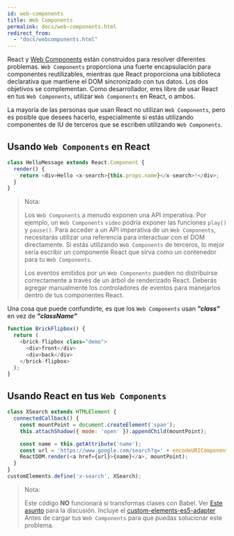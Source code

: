 ```yaml
---
id: web-components
title: Web Components
permalink: docs/web-components.html
redirect_from:
  - "docs/webcomponents.html"
---
```


React y [Web Components](https://developer.mozilla.org/es/docs/Web/Web_Components) están construidos para resolver diferentes problemas.  `Web Components` proporciona una fuerte encapsulación para componentes reutilizables, mientras que React proporciona una biblioteca declarativa que mantiene el DOM sincronizado con tus datos. Los dos objetivos se complementan. Como desarrollador, eres libre de usar React en tus `Web Components`, utilizar `Web Components` en React, o ambos.

La mayoría de las personas que usan React no utilizan `Web Components`, pero es posible que desees hacerlo, especialmente si estás utilizando componentes de IU de terceros que se escriben utilizando `Web Components`.

## Usando `Web Components` en React

```javascript
class HelloMessage extends React.Component {
  render() {
    return <div>Hello <x-search>{this.props.name}</x-search>!</div>;
  }
}
```

> Nota:
>
> Los `Web Components` a menudo exponen una API imperativa. Por ejemplo, un `Web Components` `video` podría exponer las funciones `play()` y `pause()`. Para acceder a un API imperativa de un `Web Components`, necesitarás utilizar una referencia para interactuar con el DOM directamente. Si estás utilizando `Web Components` de terceros, lo mejor sería escribir un componente React que sirva como un contenedor para tu `Web Components`.
>
> Los eventos emitidos por un `Web Components` pueden no distribuirse correctamente a través de un árbol de renderizado React.
> Deberás agregar manualmente los controladores de eventos para manejarlos dentro de tus componentes React.

Una cosa que puede confundirte, es que los `Web Components` usan ***"class"*** en vez de ***"className"***

```javascript
function BrickFlipbox() {
  return (
    <brick-flipbox class="demo">
      <div>front</div>
      <div>back</div>
    </brick-flipbox>
  );
}
```

## Usando React en tus `Web Components`

```javascript
class XSearch extends HTMLElement {
  connectedCallback() {
    const mountPoint = document.createElement('span');
    this.attachShadow({ mode: 'open' }).appendChild(mountPoint);

    const name = this.getAttribute('name');
    const url = 'https://www.google.com/search?q=' + encodeURIComponent(name);
    ReactDOM.render(<a href={url}>{name}</a>, mountPoint);
  }
}
customElements.define('x-search', XSearch);
```

>Nota:
>
>Este código **NO** funcionará si transformas clases con Babel. Ver [Este asunto](https://github.com/w3c/webcomponents/issues/587) para la discusión.
>Incluye el [custom-elements-es5-adapter](https://github.com/webcomponents/webcomponentsjs#custom-elements-es5-adapterjs) Antes de cargar tus `Web Components` para que puedas solucionar este problema.
